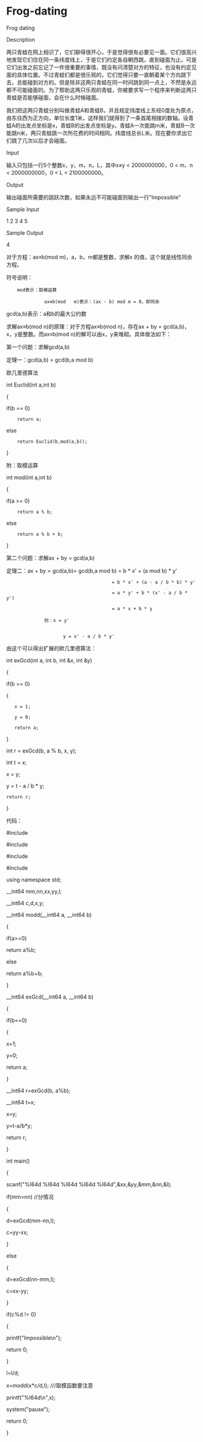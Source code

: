 # Frog-dating

Frog dating

Description

两只青蛙在网上相识了，它们聊得很开心，于是觉得很有必要见一面。它们很高兴地发现它们住在同一条纬度线上，于是它们约定各自朝西跳，直到碰面为止。可是它们出发之前忘记了一件很重要的事情，既没有问清楚对方的特征，也没有约定见面的具体位置。不过青蛙们都是很乐观的，它们觉得只要一直朝着某个方向跳下去，总能碰到对方的。但是除非这两只青蛙在同一时间跳到同一点上，不然是永远都不可能碰面的。为了帮助这两只乐观的青蛙，你被要求写一个程序来判断这两只青蛙是否能够碰面，会在什么时候碰面。

我们把这两只青蛙分别叫做青蛙A和青蛙B，并且规定纬度线上东经0度处为原点，由东往西为正方向，单位长度1米，这样我们就得到了一条首尾相接的数轴。设青蛙A的出发点坐标是x，青蛙B的出发点坐标是y。青蛙A一次能跳m米，青蛙B一次能跳n米，两只青蛙跳一次所花费的时间相同。纬度线总长L米。现在要你求出它们跳了几次以后才会碰面。

Input

输入只包括一行5个整数x，y，m，n，L，其中x≠y < 2000000000，0 < m、n < 2000000000，0 < L < 2100000000。

Output

输出碰面所需要的跳跃次数，如果永远不可能碰面则输出一行"Impossible"

Sample Input

1 2 3 4 5

Sample Output

4

对于方程：ax≡b(mod   m)，a，b，m都是整数，求解x 的值，这个就是线性同余方程。

符号说明：

        mod表示：取模运算
        
                  ax≡b(mod   m)表示：(ax - b) mod m = 0，即同余
                  
gcd(a,b)表示：a和b的最大公约数

求解ax≡b(mod n)的原理：对于方程ax≡b(mod n)，存在ax + by = gcd(a,b)，x，y是整数。而ax≡b(mod n)的解可以由x，y来堆砌。具体做法如下：

第一个问题：求解gcd(a,b)


定理一：gcd(a,b) = gcd(b,a mod b)


欧几里德算法


int Euclid(int a,int b)

{

   if(b == 0)
   
        return a;
        
   else
   
        return Euclid(b,mod(a,b));
        
}

附：取模运算


int mod(int a,int b)

{

   if(a >= 0)
   
        return a % b;
        
   else
   
        return a % b + b;
        
}

第二个问题：求解ax + by = gcd(a,b)

定理二：ax + by = gcd(a,b)= gcd(b,a mod b) = b * x' + (a mod b) * y'

                                           = b * x' + (a - a / b * b) * y'
                                           
                                           = a * y' + b * (x' - a / b * y')
                                           
                                           = a * x + b * y
                                           
                  则：x = y'
                  

                         y = x' - a / b * y'
                         
由这个可以得出扩展的欧几里德算法：

int exGcd(int a, int b, int &x, int &y)

{


if(b == 0)

{

       x = 1;
       
       y = 0;
       
       return a;
       
}

int r = exGcd(b, a % b, x, y);

int t = x;

x = y;

y = t - a / b * y;

    return r;
    
}


代码：


#include<iostream>
  
#include<cstdlib>
  
#include<cstring>
  
#include<cmath>
  
using namespace std;


__int64 mm,nn,xx,yy,l;

__int64 c,d,x,y;


__int64 modd(__int64 a, __int64 b)

{

 if(a>=0)
 
  return a%b;
  
 else 
 
  return a%b+b; 
  
}


__int64 exGcd(__int64 a, __int64 b)

{

 if(b==0)
 
 {
 
  x=1;
  
  y=0;
  
  return a;  
  
 } 
 
 __int64 r=exGcd(b, a%b);
 
 __int64 t=x;
 
 x=y;
 
 y=t-a/b*y;
 
 return r;
 
}


int main()

{

 scanf("%I64d %I64d %I64d %I64d %I64d",&xx,&yy,&mm,&nn,&l); 
 
 if(mm>nn)  //分情况 
 
 {
 
  d=exGcd(mm-nn,l);
  
  c=yy-xx; 
  
 }
 
 else 
 
 {
 
  d=exGcd(nn-mm,l);
  
  c=xx-yy; 
  
 }
 
 
 if(c%d != 0)
 
 {
 
  printf("Impossible\n");
  
  return 0;
  
 }
 
 l=l/d;
 
 x=modd(x*c/d,l);   ///取模函数要注意 
 
 printf("%I64d\n",x);
 
 
 system("pause");
 
 return 0;
 
} 

